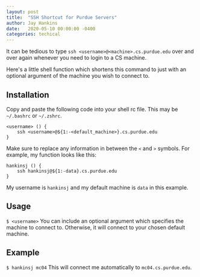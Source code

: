 ```yaml
---
layout: post
title:  "SSH Shortcut for Purdue Servers"
author: Jay Hankins
date:   2020-05-10 00:00:00 -0400
categories: techical
---
```


It can be tedious to type `ssh <username>@<machine>.cs.purdue.edu` over and over again whenever you need to login to a CS machine.

Here's a little shell function which shortens this command to just <username> with an optional argument of the machine you wish to connect to.

## Installation
Copy and paste the following code into your shell rc file. This may be `~/.bashrc` or `~/.zshrc`.

```shell
<username> () {
    ssh <username>@${1:-<default_machine>}.cs.purdue.edu
}
```

Make sure to replace any information in between the `<` and `>` symbols. For example, my function looks like this:

```shell
hankinsj () {
    ssh hankinsj@${1:-data}.cs.purdue.edu
}
```
My username is `hankinsj` and my default machine is `data` in this example.

## Usage
`$ <username>`
You can include an optional argument which specifies the machine to connect to. Otherwise, it will connect to your chosen default machine.

## Example
`$ hankinsj mc04`
This will connect me automatically to `mc04.cs.purdue.edu`.